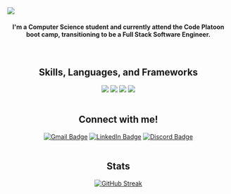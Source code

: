 <img align ="center" src="https://github.com/chiltom/chiltom/assets/70041142/c1dff7e3-42e3-47a8-814c-3d8cec52ceec">
<h4 align="center">I'm a Computer Science student and currently attend the Code Platoon boot camp, transitioning to be a Full Stack Software Engineer.</h4>

<br/>

<h2 align="center">Skills, Languages, and Frameworks</h2>
  <div id="languagebadges" align="center">
    <a title="skills" href="https://git-scm.com/doc" target="blank"><img src="https://skillicons.dev/icons?i=git"/></a>
    <a title="skills" href="https://docs.github.com/en" target="blank"><img src="https://skillicons.dev/icons?i=github"/></a>
    <a title="skills" href="https://docs.python.org/3/" target="blank"><img src="https://skillicons.dev/icons?i=python"/></a>
    <a title="skills" href="https://developer.mozilla.org/en-US/docs/Web/JavaScript" target="blank"><img src="https://skillicons.dev/icons?i=js"/></a>
</div>

<br/>

<h2 align="center">Connect with me!</h2>
<div id="connectbadges" align="center">
  <a href="mailto:thomas.childress02@gmail.com"><img src="https://img.shields.io/badge/Gmail-333333?style=for-the-badge&logo=gmail&logoColor=red" alt="Gmail Badge" target="_blank"/></a>
  <a href="www.linkedin.com/in/thomas-childress-9a3118228"><img src="https://img.shields.io/badge/LinkedIn-blue?style=for-the-badge&logo=linkedin&logoColor=white" alt="LinkedIn Badge" target="_blank"/></a>
  <a href="https://discordapp.com/users/chil.tom/"><img src="https://img.shields.io/badge/Discord-5865F2?style=for-the-badge&logo=discord&logoColor=white" alt="Discord Badge" target="_blank"/></a>
</div>

<br/>

<h2 align="center">Stats</h2>
<div id="stats" align="center">
  <a href="https://git.io/streak-stats"><img src="https://streak-stats.demolab.com?user=chiltom&theme=dark&border_radius=2" alt="GitHub Streak" /></a>
</div>
